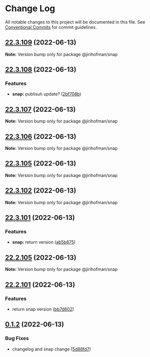# Change Log

All notable changes to this project will be documented in this file.
See [Conventional Commits](https://conventionalcommits.org) for commit guidelines.

## [22.3.109](https://github.com/jirihofman/lerna-poc/compare/v22.3.108...v22.3.109) (2022-06-13)

**Note:** Version bump only for package @jirihofman/snap





## [22.3.108](https://github.com/jirihofman/lerna-poc/compare/v22.3.107...v22.3.108) (2022-06-13)


### Features

* **snap:** publisuh update? ([2bf708b](https://github.com/jirihofman/lerna-poc/commit/2bf708b67b98807d45f58e39b40ec803e942496f))





## [22.3.107](https://github.com/jirihofman/lerna-poc/compare/v22.3.106...v22.3.107) (2022-06-13)

**Note:** Version bump only for package @jirihofman/snap





## [22.3.106](https://github.com/jirihofman/lerna-poc/compare/v22.3.105...v22.3.106) (2022-06-13)

**Note:** Version bump only for package @jirihofman/snap





## [22.3.105](https://github.com/jirihofman/lerna-poc/compare/v22.3.104...v22.3.105) (2022-06-13)

**Note:** Version bump only for package @jirihofman/snap





## [22.3.102](https://github.com/jirihofman/lerna-poc/compare/v22.3.101...v22.3.102) (2022-06-13)

**Note:** Version bump only for package @jirihofman/snap





## [22.3.101](https://github.com/jirihofman/lerna-poc/compare/v22.2.105...v22.3.101) (2022-06-13)


### Features

* **snap:** return version ([ab5b875](https://github.com/jirihofman/lerna-poc/commit/ab5b875ef62595031edc15ef6d7af35bac5b1a4f))





## [22.2.105](https://github.com/jirihofman/lerna-poc/compare/v22.2.104...v22.2.105) (2022-06-13)

**Note:** Version bump only for package @jirihofman/snap





## [22.2.101](https://github.com/jirihofman/lerna-poc/compare/v0.1.2...v22.2.101) (2022-06-13)


### Features

* return snap version ([bb7d602](https://github.com/jirihofman/lerna-poc/commit/bb7d602a4d9ff0aa7cd6a585d2a426bab7baec98))





## [0.1.2](https://github.com/jirihofman/lerna-poc/compare/v0.1.1...v0.1.2) (2022-06-13)


### Bug Fixes

* changelog and snap change ([5d88fd7](https://github.com/jirihofman/lerna-poc/commit/5d88fd76fca0dea555e199755095a047096091d7))
